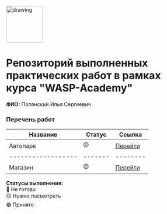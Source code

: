 <a href="https://wasp-academy.com"><img src="https://wasp-academy.com/Resources/wasp-logo.png" alt="drawing" width="100"/></a>

# Репозиторий выполненных практических работ в рамках курса "WASP-Academy"
**ФИО:** Полянский Илья Сергеевич
 
### Перечень работ

Название          | Статус | Ссылка
------------------|--------|--------
Автопарк          | 🟡    | <a href="https://github.com/ahhko/wasp_dz/tree/main/%D0%90%D0%B2%D1%82%D0%BE%D0%BF%D0%B0%D1%80%D0%BA">Перейти</a>
------------------|-------|--------
Магазин           | 🟡    | <a href="https://github.com/ahhko/wasp_dz/tree/main/%D0%9C%D0%B0%D0%B3%D0%B0%D0%B7%D0%B8%D0%BD">Перейти</a>


**Статусы выполнения:** <br>
🔴 Не готово <br>
🟡 Нужно посмотреть <br>
🟢 Принято <br>
